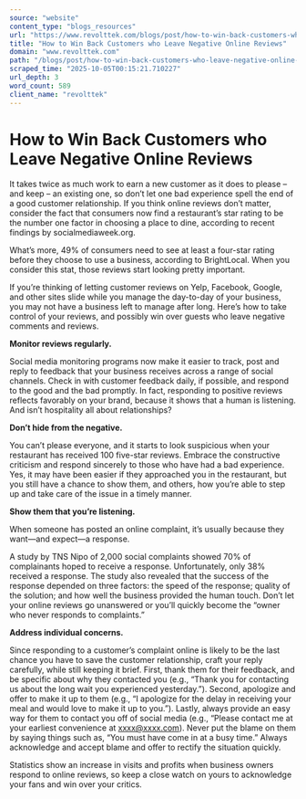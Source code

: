 ```yaml
---
source: "website"
content_type: "blogs_resources"
url: "https://www.revolttek.com/blogs/post/how-to-win-back-customers-who-leave-negative-online-reviews"
title: "How to Win Back Customers who Leave Negative Online Reviews"
domain: "www.revolttek.com"
path: "/blogs/post/how-to-win-back-customers-who-leave-negative-online-reviews"
scraped_time: "2025-10-05T00:15:21.710227"
url_depth: 3
word_count: 589
client_name: "revolttek"
---
```


# How to Win Back Customers who Leave Negative Online Reviews

It takes twice as much work to earn a new customer as it does to please – and keep – an existing one, so don’t let one bad experience spell the end of a good customer relationship. If you think online reviews don’t matter, consider the fact that consumers now find a restaurant’s star rating to be the number one factor in choosing a place to dine, according to recent findings by socialmediaweek.org.

What’s more, 49% of consumers need to see at least a four-star rating before they choose to use a business, according to BrightLocal. When you consider this stat, those reviews start looking pretty important.

If you’re thinking of letting customer reviews on Yelp, Facebook, Google, and other sites slide while you manage the day-to-day of your business, you may not have a business left to manage after long. Here’s how to take control of your reviews, and possibly win over guests who leave negative comments and reviews.

**Monitor reviews regularly.**

Social media monitoring programs now make it easier to track, post and reply to feedback that your business receives across a range of social channels. Check in with customer feedback daily, if possible, and respond to the good and the bad promptly. In fact, responding to positive reviews reflects favorably on your brand, because it shows that a human is listening. And isn’t hospitality all about relationships?

**Don’t hide from the negative.**

You can’t please everyone, and it starts to look suspicious when your restaurant has received 100 five-star reviews. Embrace the constructive criticism and respond sincerely to those who have had a bad experience. Yes, it may have been easier if they approached you in the restaurant, but you still have a chance to show them, and others, how you’re able to step up and take care of the issue in a timely manner.

**Show them that you’re listening.**

When someone has posted an online complaint, it’s usually because they want—and expect—a response.

A study by TNS Nipo of 2,000 social complaints showed 70% of complainants hoped to receive a response. Unfortunately, only 38% received a response. The study also revealed that the success of the response depended on three factors: the speed of the response; quality of the solution; and how well the business provided the human touch. Don’t let your online reviews go unanswered or you’ll quickly become the “owner who never responds to complaints.”

**Address individual concerns.**

Since responding to a customer’s complaint online is likely to be the last chance you have to save the customer relationship, craft your reply carefully, while still keeping it brief. First, thank them for their feedback, and be specific about why they contacted you (e.g., “Thank you for contacting us about the long wait you experienced yesterday.”). Second, apologize and offer to make it up to them (e.g., “I apologize for the delay in receiving your meal and would love to make it up to you.”). Lastly, always provide an easy way for them to contact you off of social media (e.g., “Please contact me at your earliest convenience at xxxx@xxxx.com). Never put the blame on them by saying things such as, “You must have come in at a busy time.” Always acknowledge and accept blame and offer to rectify the situation quickly.

Statistics show an increase in visits and profits when business owners respond to online reviews, so keep a close watch on yours to acknowledge your fans and win over your critics.